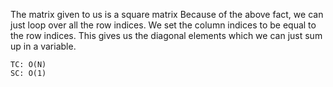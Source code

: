 The matrix given to us is a square matrix
Because of the above fact, we can just loop over all the row indices.
We set the column indices to be equal to the row indices. This gives us the diagonal elements which we can just sum up in a variable.
    
    TC: O(N)
    SC: O(1)